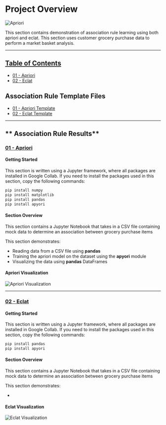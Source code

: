 # **Project Overview** ##
![Apriori](https://miro.medium.com/v2/resize:fit:1200/1*Uju7aWZpiiqS3wDsz8kxJQ.jpeg)

This section contains demonstration of association rule learning using both apriori and eclat. This section uses customer grocery purchase data to perform a market basket analysis.

---

## [Table of Contents](#Association-Rule-Results)
- [01 - Apriori](#01---Apriori)
- [02 - Eclat](#02---Eclat)

## Association Rule Template Files 
- [01 - Apriori Template]()
- [02 - Eclat Template]()

---
## ** Association Rule Results**

### **[01 - Apriori](/association-rule-learning/01-apriori/apriori.png)**

#### **Getting Started** 
This section is written using a Jupyter framework, where all packages are installed in  Google Collab. If you need to install the packages used in this section, copy the following commands:

```powershell
pip install numpy
pip install matplotlib
pip install pandas
pip install apyori
```

#### **Section Overview** 

This section contains a Jupyter Notebook that takes in a CSV file containing mock data to determine an association between grocery purchase items

This section demonstrates:

- Reading data from a CSV file using **pandas**
- Training the apriori model on the dataset using the **apyori** module
- Visualizing the data using **pandas** DataFrames

#### Apriori Visualization
![Apriori Visualization]()

---

### **[02 - Eclat]()**

#### **Getting Started** 
This section is written using a Jupyter framework, where all packages are installed in  Google Collab. If you need to install the packages used in this section, copy the following commands:

```powershell
pip install pandas
pip install apyori
```

#### **Section Overview** 

This section contains a Jupyter Notebook that takes in a CSV file containing mock data to determine an association between grocery purchase items

This section demonstrates:

- 

#### Eclat Visualization
![Eclat Visualization]()